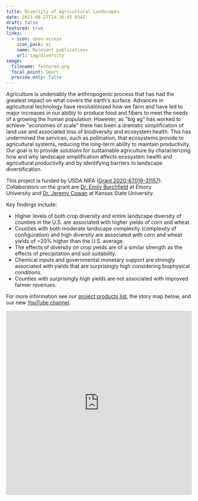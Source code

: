 ```yaml
---
title: Diversity of Agricultural Landscapes
date: 2021-08-27T14:36:45.034Z
draft: false
featured: true
links:
  - icon: open-access
    icon_pack: ai
    name: Relevant publications
    url: tag/diversity
image:
  filename: featured.png
  focal_point: Smart
  preview_only: false
---
```

Agriculture is undeniably the anthropogenic process that has had the greatest impact on what covers the earth's surface. Advances in agricultural technology have revolutionized how we farm and have led to major increases in our ability to produce food and fibers to meet the needs of a growing the human population. However, as "big ag" has worked to achieve "economies of scale" there has been a dramatic simplification of land use and associated loss of biodiversity and ecosystem health. This has undermined the services, such as pollination, that ecosystems provide to agricultural systems, reducing the long-term ability to maintain productivity. Our goal is to provide solutions for sustainable agriculture by characterizing how and why landscape simplification affects ecosystem health and agricultural productivity and by identifying barriers to landscape diversification.

This project is funded by USDA NIFA ([Grant 2020-67019-31157](https://cris.nifa.usda.gov/cgi-bin/starfinder/0?path=fastlink1.txt&id=anon&pass=&search=R=87791&format=WEBLINK)). Collaborators on the grant are [Dr. Emily Burchfield](https://www.emilyburchfield.org/) at Emory University and [Dr. Jeremy Cowan](https://hnr.k-state.edu/people/faculty/cowan-jeremy/index.html) at Kansas State University.

Key findings include:

* Higher levels of both crop diversity and entire landscape diversity of counties in the U.S. are associated with higher yields of corn and wheat.
* Counties with both moderate landscape complexity (complexity of configuration) and high diversity are associated with corn and wheat yields of ~20% higher than the U.S. average.
* The effects of diversity on crop yields are of a similar strength as the effects of precipitation and soil suitability.
* Chemical inputs and governmental monetary support are strongly associated with yields that are surprisingly high considering biophysical conditions.
* Counties with surprisingly high yields are not associated with improved farmer revenues.



F﻿or more information see our [project products list](https://scales-ksu.netlify.app/tag/diversity/), the story map below, and our new [YouTube channel](https://www.youtube.com/playlist?list=PLkTF9-Hntm9yYeg1f76F39gzXPGx5F9Jd).

<iframe src="https://storymaps.arcgis.com/stories/4f96b89742da402ab459a245a234567f" width="100%" height="500px" frameborder="0" allowfullscreen allow="geolocation"></iframe>
